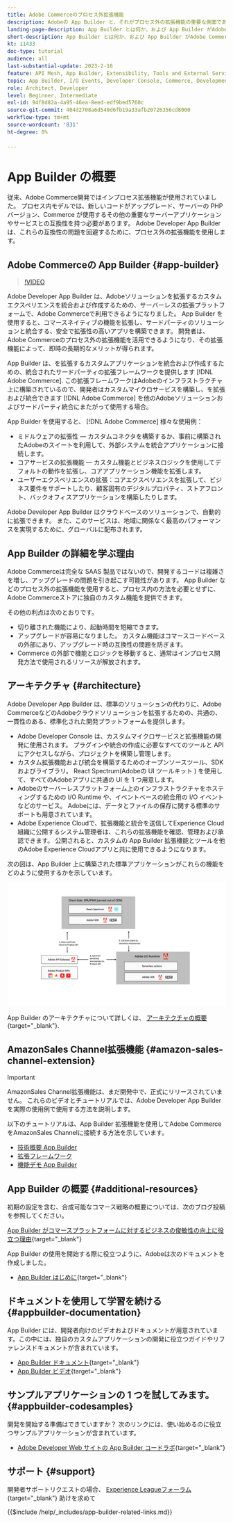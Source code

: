 ```yaml
---
title: Adobe Commerceのプロセス外拡張機能
description: Adobeの App Builder と、それがプロセス外の拡張機能の重要な側面である理由について説明します。
landing-page-description: App Builder とは何か、および App Builder がAdobe Commerce開発戦略に役立つ理由について説明します。
short-description: App Builder とは何か、および App Builder がAdobe Commerce開発戦略に役立つ理由について説明します。
kt: 11433
doc-type: tutorial
audience: all
last-substantial-update: 2023-2-16
feature: API Mesh, App Builder, Extensibility, Tools and External Services, Backend Development
topic: App Builder, I/O Events, Developer Console, Commerce, Development, Integrations
role: Architect, Developer
level: Beginner, Intermediate
exl-id: 94f8d82a-4a95-46ea-8eed-edf9bed5760c
source-git-commit: 404d2708a6d540d6fb19a33afb20726356cd8000
workflow-type: tm+mt
source-wordcount: '831'
ht-degree: 0%

---
```


# App Builder の概要

従来、Adobe Commerce開発ではインプロセス拡張機能が使用されていました。 プロセス内モデルでは、新しいコードがアップグレード、サーバーの PHP バージョン、Commerce が使用するその他の重要なサーバーアプリケーションやサービスとの互換性を持つ必要があります。 Adobe Developer App Builder は、これらの互換性の問題を回避するために、プロセス外の拡張機能を使用します。

## Adobe Commerceの App Builder {#app-builder}

>[!VIDEO](https://video.tv.adobe.com/v/3412839?quality=12&learn=on)

Adobe Developer App Builder は、Adobeソリューションを拡張するカスタムエクスペリエンスを統合および作成するための、サーバーレスの拡張プラットフォームで、Adobe Commerceで利用できるようになりました。 App Builder を使用すると、コマースネイティブの機能を拡張し、サードパーティのソリューションと統合する、安全で拡張性の高いアプリを構築できます。 開発者は、Adobe Commerceのプロセス外の拡張機能を活用できるようになり、その拡張機能によって、即時の長期的なメリットが得られます。

App Builder は、を拡張するカスタムアプリケーションを統合および作成するための、統合されたサードパーティの拡張フレームワークを提供します [!DNL Adobe Commerce]. この拡張フレームワークはAdobeのインフラストラクチャ上に構築されているので、開発者はカスタムマイクロサービスを構築し、を拡張および統合できます [!DNL Adobe Commerce] を他のAdobeソリューションおよびサードパーティ統合にまたがって使用する場合。

App Builder を使用すると、 [!DNL Adobe Commerce] 様々な使用例：

* ミドルウェアの拡張性 — カスタムコネクタを構築するか、事前に構築されたAdobeのスイートを利用して、外部システムを統合アプリケーションに接続します。
* コアサービスの拡張機能 — カスタム機能とビジネスロジックを使用してデフォルトの動作を拡張し、コアアプリケーション機能を拡張します。
* ユーザーエクスペリエンスの拡張：コアエクスペリエンスを拡張して、ビジネス要件をサポートしたり、顧客固有のデジタルプロパティ、ストアフロント、バックオフィスアプリケーションを構築したりします。

Adobe Developer App Builder はクラウドベースのソリューションで、自動的に拡張できます。 また、このサービスは、地域に関係なく最高のパフォーマンスを実現するために、グローバルに配布されます。

## App Builder の詳細を学ぶ理由

Adobe Commerceは完全な SAAS 製品ではないので、開発するコードは複雑さを増し、アップグレードの問題を引き起こす可能性があります。 App Builder などのプロセス外の拡張機能を使用すると、プロセス内の方法を必要とせずに、Adobe Commerceストアに独自のカスタム機能を提供できます。

その他の利点は次のとおりです。

* 切り離された機能により、起動時間を短縮できます。
* アップグレードが容易になりました。 カスタム機能はコマースコードベースの外部にあり、アップグレード時の互換性の問題を防ぎます。
* Commerce の外部で機能とロジックを移動すると、通常はインプロセス開発方法で使用されるリソースが解放されます。

## アーキテクチャ {#architecture}

Adobe Developer App Builder は、標準のソリューションの代わりに、Adobe CommerceなどのAdobeクラウドソリューションを拡張するための、共通の、一貫性のある、標準化された開発プラットフォームを提供します。

* Adobe Developer Console は、カスタムマイクロサービスと拡張機能の開発に使用されます。 プラグインや統合の作成に必要なすべてのツールと API にアクセスしながら、プロジェクトを構築し管理します。
* カスタム拡張機能および統合を構築するためのオープンソースツール、SDK およびライブラリ。 React Spectrum(Adobeの UI ツールキット ) を使用して、すべてのAdobeアプリに共通の UI を 1 つ用意します。
* Adobeのサーバーレスプラットフォーム上のインフラストラクチャをホスティングするための I/O Runtime や、イベントベースの統合用の I/O イベントなどのサービス。 Adobeには、データとファイルの保存に関する標準のサポートも用意されています。
* Adobe Experience Cloudで、拡張機能と統合を送信してExperience Cloud組織に公開するシステム管理者は、これらの拡張機能を確認、管理および承認できます。 公開されると、カスタムの App Builder 拡張機能とツールを他のAdobe Experience Cloudアプリと共に使用できるようになります。

次の図は、App Builder 上に構築された標準アプリケーションがこれらの機能をどのように使用するかを示しています。

![アーキテクチャ](/help/assets/app-builder/app-builder-architecture.jpeg)

App Builder のアーキテクチャについて詳しくは、 [アーキテクチャの概要](https://developer.adobe.com/app-builder/docs/guides/){target="_blank"}.

## AmazonSales Channel拡張機能 {#amazon-sales-channel-extension}

>[!IMPORTANT]
>
>AmazonSales Channel拡張機能は、まだ開発中で、正式にリリースされていません。  これらのビデオとチュートリアルでは、Adobe Developer App Builder を実際の使用例で使用する方法を説明します。

以下のチュートリアルは、App Builder 拡張機能を使用してAdobe CommerceをAmazonSales Channelに接続する方法を示しています。

* [技術概要 App Builder](../app-builder/app-builder-technical-overview.md)
* [拡張フレームワーク](../app-builder/extensibility-framework-commerce-eventing.md)
* [機能デモ App Builder](../app-builder/app-builder-functional-demonstration.md)

## App Builder の概要 {#additional-resources}

初期の設定を含む、合成可能なコマース戦略の概要については、次のブログ投稿を参照してください。

[App Builder がコマースプラットフォームに対するビジネスの俊敏性の向上に役立つ理由](https://business.adobe.com/blog/how-to/how-app-builder-helps-you-implement-a-composable-commerce-strategy){target="_blank"}

App Builder の使用を開始する際に役立つように、Adobeは次のドキュメントを作成しました。

* [App Builder はじめに](https://developer.adobe.com/app-builder/docs/getting_started/){target="_blank"}

## ドキュメントを使用して学習を続ける {#appbuilder-documentation}

App Builder には、開発者向けのビデオおよびドキュメントが用意されています。この中には、独自のカスタムアプリケーションの開発に役立つガイドやリファレンスドキュメントが含まれています。

* [App Builder ドキュメント](https://developer.adobe.com/app-builder/docs/overview/){target="_blank"}
* [App Builder ビデオ](https://www.youtube.com/playlist?list=PLcVEYUqU7VRfDij-Jbjyw8S8EzW073F_o){target="_blank"}

## サンプルアプリケーションの 1 つを試してみます。 {#appbuilder-codesamples}

開発を開始する準備はできていますか？ 次のリンクには、使い始めるのに役立つサンプルアプリケーションが含まれています。

* [Adobe Developer Web サイトの App Builder コードラボ](https://developer.adobe.com/app-builder/docs/resources/){target="_blank"}

## サポート {#support}

開発者サポートリクエストの場合、 [Experience Leagueフォーラム](https://experienceleaguecommunities.adobe.com/t5/app-builder/ct-p/project-firefly){target="_blank"} 助けを求めて

{{$include /help/_includes/app-builder-related-links.md}}
